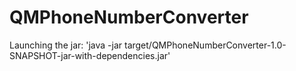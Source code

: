 # QMPhoneNumberConverter
Launching the jar: 'java -jar target/QMPhoneNumberConverter-1.0-SNAPSHOT-jar-with-dependencies.jar'
